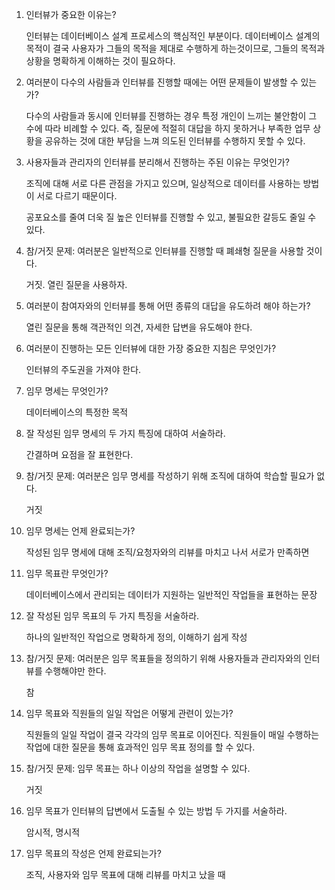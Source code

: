 1. 인터뷰가 중요한 이유는?

   인터뷰는 데이터베이스 설계 프로세스의 핵심적인 부분이다. 데이터베이스 설계의 목적이 결국 사용자가 그들의 목적을 제대로 수행하게 하는것이므로, 그들의 목적과 상황을 명확하게 이해하는 것이 필요하다.

1. 여러분이 다수의 사람들과 인터뷰를 진행할 때에는 어떤 문제들이 발생할 수 있는가?

   다수의 사람들과 동시에 인터뷰를 진행하는 경우 특정 개인이 느끼는 불안함이 그 수에 따라 비례할 수 있다. 즉, 질문에 적절히 대답을 하지 못하거나 부족한 업무 상황을 공유하는 것에 대한 부담을 느껴 의도된 인터뷰를 수행하지 못할 수 있다.

1. 사용자들과 관리자의 인터뷰를 분리해서 진행하는 주된 이유는 무엇인가?

   조직에 대해 서로 다른 관점을 가지고 있으며, 일상적으로 데이터를 사용하는 방법이 서로 다르기 때문이다. 

   공포요소를 줄여 더욱 질 높은 인터뷰를 진행할 수 있고, 불필요한 갈등도 줄일 수 있다.

1. 참/거짓 문제: 여러분은 일반적으로 인터뷰를 진행할 때 폐쇄형 질문을 사용할 것이다.

   거짓. 열린 질문을 사용하자.

1. 여러분이 참여자와의 인터뷰를 통해 어떤 종류의 대답을 유도하려 해야 하는가?

   열린 질문을 통해 객관적인 의견, 자세한 답변을 유도해야 한다.

1. 여러분이 진행하는 모든 인터뷰에 대한 가장 중요한 지침은 무엇인가?

   인터뷰의 주도권을 가져야 한다.

1. 임무 명세는 무엇인가?

   데이터베이스의 특정한 목적

1. 잘 작성된 임무 명세의 두 가지 특징에 대하여 서술하라.

   간결하며 요점을 잘 표현한다.

1. 참/거짓 문제: 여러분은 임무 명세를 작성하기 위해 조직에 대하여 학습할 필요가 없다.

   거짓

1. 임무 명세는 언제 완료되는가?

   작성된 임무 명세에 대해 조직/요청자와의 리뷰를 마치고 나서 서로가 만족하면

1. 임무 목표란 무엇인가?

   데이터베이스에서 관리되는 데이터가 지원하는 일반적인 작업들을 표현하는 문장

1. 잘 작성된 임무 목표의 두 가지 특징을 서술하라.

   하나의 일반적인 작업으로 명확하게 정의, 이해하기 쉽게 작성

1. 참/거짓 문제: 여러분은 임무 목표들을 정의하기 위해 사용자들과 관리자와의 인터뷰를 수행해야만 한다.

   참

1. 임무 목표와 직원들의 일일 작업은 어떻게 관련이 있는가?

   직원들의 일일 작업이 결국 각각의 임무 목표로 이어진다. 직원들이 매일 수행하는 작업에 대한 질문을 통해 효과적인 임무 목표 정의를 할 수 있다. 

1. 참/거짓 문제: 임무 목표는 하나 이상의 작업을 설명할 수 있다.

   거짓

1. 임무 목표가 인터뷰의 답변에서 도출될 수 있는 방법 두 가지를 서술하라.

   암시적, 명시적 

1. 임무 목표의 작성은 언제 완료되는가?

   조직, 사용자와 임무 목표에 대해 리뷰를 마치고 났을 때